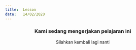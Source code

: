 ```yaml
---
title:  Lesson
date:   14/02/2020
---
```


### <center>Kami sedang mengerjakan pelajaran ini</center>
<center>Silahkan kembali lagi nanti</center>